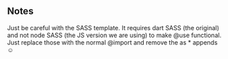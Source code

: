 ## Notes

Just be careful with the SASS template. It requires dart SASS (the original) and not node SASS (the JS version we are using) to make @use functional. Just replace those with the normal @import and remove the as * appends :relaxed:

